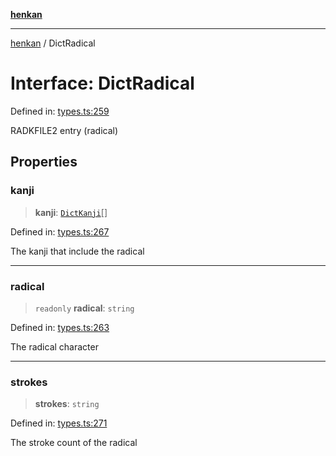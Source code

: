 [**henkan**](../README.md)

***

[henkan](../README.md) / DictRadical

# Interface: DictRadical

Defined in: [types.ts:259](https://github.com/Ronokof/Henkan/blob/0242f1c5122d344151cda089e111ebb217d29eb9/src/types.ts#L259)

RADKFILE2 entry (radical)

## Properties

### kanji

> **kanji**: [`DictKanji`](DictKanji.md)[]

Defined in: [types.ts:267](https://github.com/Ronokof/Henkan/blob/0242f1c5122d344151cda089e111ebb217d29eb9/src/types.ts#L267)

The kanji that include the radical

***

### radical

> `readonly` **radical**: `string`

Defined in: [types.ts:263](https://github.com/Ronokof/Henkan/blob/0242f1c5122d344151cda089e111ebb217d29eb9/src/types.ts#L263)

The radical character

***

### strokes

> **strokes**: `string`

Defined in: [types.ts:271](https://github.com/Ronokof/Henkan/blob/0242f1c5122d344151cda089e111ebb217d29eb9/src/types.ts#L271)

The stroke count of the radical
